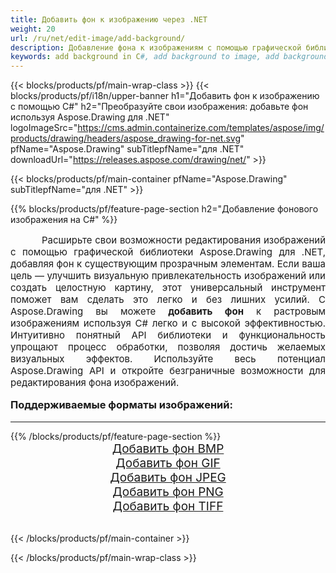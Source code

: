 ```yaml
---
title: Добавить фон к изображению через .NET
weight: 20
url: /ru/net/edit-image/add-background/
description: Добавление фона к изображениям с помощью графической библиотеки Aspose.Drawing для .NET (C#)
keywords: add background in C#, add background to image, add background to bitmap, graphic library для .NET, edit images, edit background, drawing API
---
```


{{< blocks/products/pf/main-wrap-class >}}
{{< blocks/products/pf/i18n/upper-banner h1="Добавить фон к изображению с помощью C#" h2="Преобразуйте свои изображения: добавьте фон используя Aspose.Drawing для .NET" logoImageSrc="https://cms.admin.containerize.com/templates/aspose/img/products/drawing/headers/aspose_drawing-for-net.svg" pfName="Aspose.Drawing" subTitlepfName="для .NET" downloadUrl="https://releases.aspose.com/drawing/net/" >}}

{{< blocks/products/pf/main-container pfName="Aspose.Drawing" subTitlepfName="для .NET" >}}

{{% blocks/products/pf/feature-page-section  h2="Добавление фонового изображения на C#" %}}
<p align="justify" style="text-indent:50px;font-size:15px;">
Расширьте свои возможности редактирования изображений с помощью графической библиотеки Aspose.Drawing для .NET, добавляя фон к существующим прозрачным элементам. Если ваша цель — улучшить визуальную привлекательность изображений или создать целостную картину, этот универсальный инструмент поможет вам сделать это легко и без лишних усилий. С Aspose.Drawing вы можете  <b>добавить фон</b> к растровым изображениям используя C# легко и с высокой эффективностью. Интуитивно понятный API библиотеки и функциональность упрощают процесс обработки, позволяя достичь желаемых визуальных эффектов. Используйте весь потенциал Aspose.Drawing API и откройте безграничные возможности для редактирования фона изображений.</p>

<h3 style="margin-top:16px;">
Поддерживаемые форматы изображений:
</h3>

<hr/>
{{% /blocks/products/pf/feature-page-section %}}
<div class="container-fluid productfamilypage bg-gray">
    <div class="convertypes bg-gray agp-content section">
        <div class="container">
		    <div class="row other-converters" style="font-size: 19px;text-align:center;">
		        <div class='col-md-3 other-converter remove-lp remove-rp'><a href="bmp/" style="padding:15px;">Добавить фон BMP</a></div>
                <div class='col-md-3 other-converter remove-lp remove-rp'><a href="gif/" style="padding:15px;">Добавить фон GIF</a></div>
                <div class='col-md-3 other-converter remove-lp remove-rp'><a href="jpeg/" style="padding:15px;">Добавить фон JPEG</a></div>
                <div class='col-md-3 other-converter remove-lp remove-rp'><a href="png/" style="padding:15px;">Добавить фон PNG</a></div>
                <div class='col-md-3 other-converter remove-lp remove-rp'><a href="tiff/" style="padding:15px;">Добавить фон TIFF</a></div>
             </div>
        </div>
    </div>
</div>
<br/>

{{< /blocks/products/pf/main-container >}}

{{< /blocks/products/pf/main-wrap-class >}}
